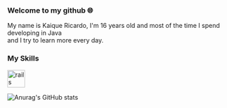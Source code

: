 ### Welcome to my github :globe_with_meridians:	

My name is Kaique Ricardo, I'm 16 years old and most of the time
I spend developing in Java <br>
and I try to learn more every day. 

### My Skills
 <img src="https://cdn.jsdelivr.net/gh/devicons/devicon/icons/java/java-original.svg" alt="rails" width="" height="40" style="max-width:100%;"></img>
 
![Anurag's GitHub stats](https://github-readme-stats.vercel.app/api?username=anuraghazra&show_icons=true&theme=radical)


 
<!--
**SrMinister/SrMinister** is a ✨ _special_ ✨ repository because its `README.md` (this file) appears on your GitHub profile.

Here are some ideas to get you started:

- 🔭 I’m currently working on ...
- 🌱 I’m currently learning ...
- 👯 I’m looking to collaborate on ...
- 🤔 I’m looking for help with ...
- 💬 Ask me about ...
- 📫 How to reach me: ...
- 😄 Pronouns: ...
- ⚡ Fun fact: ...
-->
